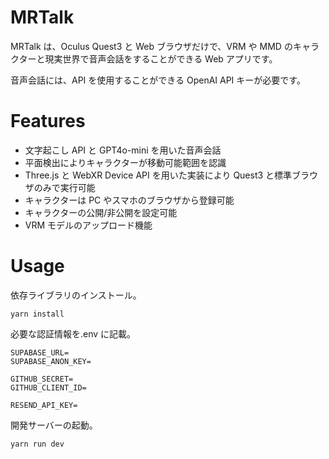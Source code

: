 # MRTalk

MRTalk は、Oculus Quest3 と Web ブラウザだけで、VRM や MMD のキャラクターと現実世界で音声会話をすることができる Web アプリです。

音声会話には、API を使用することができる OpenAI API キーが必要です。

# Features

- 文字起こし API と GPT4o-mini を用いた音声会話
- 平面検出によりキャラクターが移動可能範囲を認識
- Three.js と WebXR Device API を用いた実装により Quest3 と標準ブラウザのみで実行可能
- キャラクターは PC やスマホのブラウザから登録可能
- キャラクターの公開/非公開を設定可能
- VRM モデルのアップロード機能

# Usage

依存ライブラリのインストール。

```
yarn install
```

必要な認証情報を.env に記載。

```
SUPABASE_URL=
SUPABASE_ANON_KEY=

GITHUB_SECRET=
GITHUB_CLIENT_ID=

RESEND_API_KEY=
```

開発サーバーの起動。

```
yarn run dev
```
